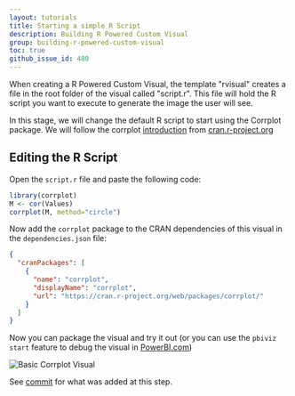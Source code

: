```yaml
---
layout: tutorials
title: Starting a simple R Script
description: Building R Powered Custom Visual
group: building-r-powered-custom-visual
toc: true
github_issue_id: 480
---
```


When creating a R Powered Custom Visual, the template "rvisual" creates a file in the root folder of the visual called "script.r".
This file will hold the R script you want to execute to generate the image the user will see.

In this stage, we will change the default R script to start using the Corrplot package.
We will follow the corrplot [introduction](https://cran.r-project.org/web/packages/corrplot/vignettes/corrplot-intro.html) from [cran.r-project.org](https://cran.r-project.org/)

## Editing the R Script
Open the `script.r` file and paste the following code:

```r
library(corrplot)
M <- cor(Values)
corrplot(M, method="circle")
```

Now add the `corrplot` package to the CRAN dependencies of this visual in the `dependencies.json` file:
```json
{
  "cranPackages": [
    {
      "name": "corrplot",
      "displayName": "corrplot",
      "url": "https://cran.r-project.org/web/packages/corrplot/"
    }
  ]
}
```

Now you can package the visual and try it out (or you can use the `pbiviz start` feature to debug the visual in [PowerBI.com](https://powerbi.microsoft.com/))

![Basic Corrplot Visual](../images/BasicCorrplot.png)

See [commit](https://github.com/Microsoft/PowerBI-visuals-sampleCorrPlotRVisual/commit/19f587c499511a19533dfedd86a25f0707f375a8) for what was added at this step.
